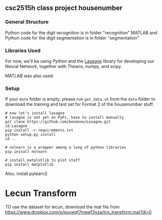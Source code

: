 ## csc2515h class project housenumber

### General Structure
Python code for the digit recognition is in folder "recognition"
MATLAB and Python code for the digit segmentation is in folder "segmentation"

### Libraries Used
For now, we'll be using _Python_ and the
[Lasagne](https://github.com/benanne/Lasagne) library for developing our Neural
Network, together with Theano, numpy, and scipy.

MATLAB was also used.

### Setup
If your `data` folder is empty, please run `get_data.sh` from the `data` folder
to download the training and test set for Format 2 of the housenumber stuff.

```
# now let's install lasagne
# lasagne is not yet on PyPi, have to install manually
git clone https://github.com/benanne/Lasagne.git
cd Lasagne
pip install -r requirements.txt
python setup.py install
cd ..

# nolearn is a wrapper among a long of python libraries
pip install nolearn

# install matplotlib to plot stuff
pip install matplotlib
```

Also, install pylearn2.

# Lecun Transform
TO use the dataset for lecun, download the mat file from https://www.dropbox.com/s/povwqf7mewf3yza/lcn_transform.mat?dl=0
